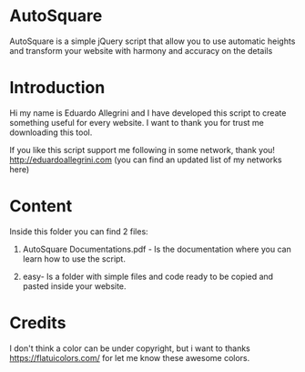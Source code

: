 # AutoSquare
AutoSquare is a simple jQuery script that allow you to use automatic heights and transform your website with harmony and accuracy on the details

# Introduction
Hi my name is Eduardo Allegrini and I have developed this script to create something useful for every website. 
I want to thank you for trust me downloading this tool. 

If you like this script support me following in some network, thank you!
http://eduardoallegrini.com (you can find an updated list of my networks here)

# Content
Inside this folder you can find 2 files:

1) AutoSquare Documentations.pdf - Is the documentation where you can learn how to use the script.

2) easy- Is a folder with simple files and code ready to be copied and pasted inside your website.

# Credits
I don't think a color can be under copyright,
but i want to thanks https://flatuicolors.com/ for let me know these awesome colors.
